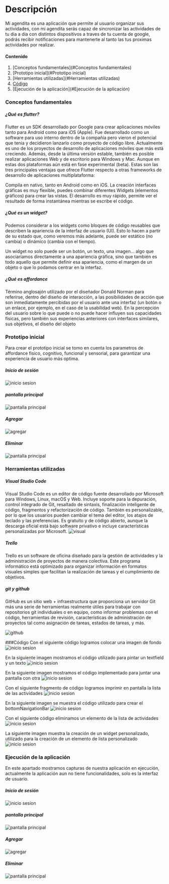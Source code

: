 # Descripción

Mi agendita es una aplicación que permite al usuario organizar sus actividades,
con mi agendita serás capaz de sincronizar las actividades de tu dia a dia con distintos dispositivos a traves de tu cuenta de google,  podrás recibir notificaciones para mantenerte al tanto las tus proximas actividades por realizar.

#### Contenido
1.  [Conceptos fundamentales](#Conceptos fundamentales)
2.  [Prototipo inicial](#Prototipo inicial)
3. [Herramientas utilizadas](#Herramientas utilizadas)
4. [Código](#Código)
5. [Ejecución de la aplicación](#Ejecución de la aplicación)


### Conceptos fundamentales
##### ¿Qué es flutter?

Flutter es un SDK desarrollado por Google para crear aplicaciones móviles tanto para Android como para iOS (Apple). Fue desarrollado como un software para uso interno dentro de la compañía pero vieron el potencial que tenia y decidieron lanzarlo como proyecto de código libre. Actualmente es uno de los proyectos de desarrollo de aplicaciones móviles que más está creciendo. Además, desde la última versión estable, también es posible realizar aplicaciones Web y de escritorio para Windows y Mac. Aunque en estas dos plataformas aún está en fase experimental (beta).
Estas son las tres principales ventajas que ofrece Flutter respecto a otras frameworks de desarrollo de aplicaciones multiplataforma:

Compila en nativo, tanto en Android como en iOS.
La creación interfaces gráficas es muy flexible, puedes combinar diferentes Widgets (elementos gráficos) para crear las vistas.
El desarrollo es muy rápido, permite ver el resultado de forma instantánea mientras se escribe el código.

##### ¿Qué es un widget?
Podemos considerar a los widgets como bloques de código reusables que describen la apariencia de la interfaz de usuario (UI). Esto lo hacen a partir de su estado que, como veremos más adelante, puede ser estático (no cambia) o dinámico (cambia con el tiempo).

Un widget no solo puede ser un botón, un texto, una imagen… algo que asociaríamos directamente a una apariencia gráfica, sino que también es todo aquello que permite definir esa apariencia, como el margen de un objeto o que lo podamos centrar en la interfaz.

##### ¿Qué es affordance
Término anglosajón utilizado por el diseñador Donald Norman para referirse, dentro del diseño de interacción, a las posibilidades de acción que son inmediatamente percibidas por el usuario ante una interfaz (un botón o un enlace, por ejemplo, en el caso de la usabilidad web). En la percepción del usuario sobre lo que puede o no puede hacer influyen sus capacidades físicas, pero también sus experiencias anteriores con interfaces similares, sus objetivos, el diseño del objeto


### Prototipo inicial
Para crear el prototipo inicial se tomo en cuenta los parametros de affordance fisico, cognitivo, funcional y sensorial, para garantizar una experiencia de usuario más optima.
##### Inicio de sesión 

![inicio sesion](https://raw.githubusercontent.com/gamasotelo/miAgendita/master/imagenes/prototipo_sesion.png)

##### pantalla principal

![pantalla principal](https://raw.githubusercontent.com/gamasotelo/miAgendita/master/imagenes/proto_principal.png)

##### Agregar

![agregar](https://raw.githubusercontent.com/gamasotelo/miAgendita/master/imagenes/proto_agregar.png)

##### Eliminar

![pantalla principal](https://raw.githubusercontent.com/gamasotelo/miAgendita/master/imagenes/proto_eliminar.png)

### Herramientas utilizadas
##### Visual Studio Code
Visual Studio Code es un editor de código fuente desarrollado por Microsoft para Windows, Linux, macOS y Web. Incluye soporte para la depuración, control integrado de Git, resaltado de sintaxis, finalización inteligente de código, fragmentos y refactorización de código. También es personalizable, por lo que los usuarios pueden cambiar el tema del editor, los atajos de teclado y las preferencias. Es gratuito y de código abierto, aunque la descarga oficial está bajo software privativo e incluye características personalizadas por Microsoft.
![visual](https://raw.githubusercontent.com/gamasotelo/miAgendita/master/imagenes/visual.png)

##### Trello
Trello es un software de oficina diseñado para la gestión de actividades y la administración de proyectos de manera colectiva. Este programa informático está optimizado para organizar información en formatos visuales simples que facilitan la realización de tareas y el cumplimiento de objetivos. 


##### git y github
GitHub es un sitio web + infraestructura que proporciona un servidor Git más una serie de herramientas realmente útiles para trabajar con repositorios git individuales o en equipo, como informar problemas con el código, herramientas de revisión, características de administración de proyectos tal como asignación de tareas, estados de tareas, y más.

![github](https://raw.githubusercontent.com/gamasotelo/miAgendita/master/imagenes/github.png)

###Código
Con el siguiente código logramos colocar una imagen de fondo
![inicio sesion](https://raw.githubusercontent.com/gamasotelo/miAgendita/master/imagenes/codigo_imagen.png)

En la siguiente imagen mostramos el código utilizado para pintar un textfield y un texto
![inicio sesion](https://raw.githubusercontent.com/gamasotelo/miAgendita/master/imagenes/codigo_form.png)

En la siguiente imagen mostramos el código implementado para juntar una pantalla con otra
![inicio sesion](https://raw.githubusercontent.com/gamasotelo/miAgendita/master/imagenes/codigo_activity.png)

Con el siguiente fragmento de código logramos imprimir en pantalla la lista de las actividades
![inicio sesion](https://raw.githubusercontent.com/gamasotelo/miAgendita/master/imagenes/codigo_lista.png)

En la siguiente imagen se muestra el código utilizado para crear el bottomNavigationBar
![inicio sesion](https://raw.githubusercontent.com/gamasotelo/miAgendita/master/imagenes/codigo_bottom.png)

Con el siguiente código eliminamos un elemento de la lista de actividades
![inicio sesion](https://raw.githubusercontent.com/gamasotelo/miAgendita/master/imagenes/codigo_eliminar.png)

La siguiente imagen muestra la creación de un widget personalizado, utilizado para la creación de un elemento de lista personalizado
![inicio sesion](https://raw.githubusercontent.com/gamasotelo/miAgendita/master/imagenes/codigo_personalizado.png)



### Ejecución de la aplicación
En este apartado mostramos capturas de nuestra aplicación en ejecución, actualmente la aplicación aun no tiene funcionalidades, solo es la interfaz de usuario.
##### Inicio de sesión
![inicio sesion](https://raw.githubusercontent.com/gamasotelo/miAgendita/master/imagenes/final_sesion.jpeg)

##### pantalla principal

![pantalla principal](https://raw.githubusercontent.com/gamasotelo/miAgendita/master/imagenes/final_principal.jpeg)

##### Agregar

![agregar](https://raw.githubusercontent.com/gamasotelo/miAgendita/master/imagenes/final_agregar.jpeg)

##### Eliminar

![pantalla principal](https://raw.githubusercontent.com/gamasotelo/miAgendita/master/imagenes/final_eliminar.jpeg)





